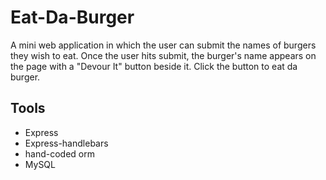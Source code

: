# Eat-Da-Burger
A mini web application in which the user can submit the names of burgers they wish to eat. Once the user hits submit, the burger's name appears on the page with a "Devour It" button beside it. Click the button to eat da burger.

## Tools
- Express
- Express-handlebars
- hand-coded orm
- MySQL
